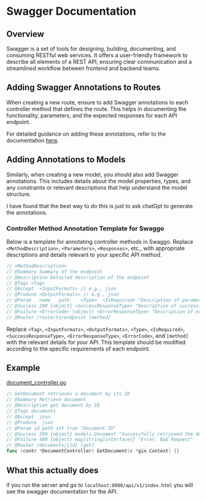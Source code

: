 # Swagger Documentation

## Overview

Swagger is a set of tools for designing, building, documenting, and consuming RESTful web services. It offers a user-friendly framework to describe all elements of a REST API, ensuring clear communication and a streamlined workflow between frontend and backend teams.

## Adding Swagger Annotations to Routes

When creating a new route, ensure to add Swagger annotations to each controller method that defines the route. This helps in documenting the functionality, parameters, and the expected responses for each API endpoint.

For detailed guidance on adding these annotations, refer to the documentation [here](https://github.com/swaggo/swag?tab=readme-ov-file#general-api-info).

## Adding Annotations to Models

Similarly, when creating a new model, you should also add Swagger annotations. This includes details about the model properties, types, and any constraints or relevant descriptions that help understand the model structure.

I have found that the best way to do this is just to ask chatGpt to generate the annotations.

### Controller Method Annotation Template for Swaggo

Below is a template for annotating controller methods in Swaggo. Replace `<MethodDescription>`, `<Parameters>`, `<Responses>`, etc., with appropriate descriptions and details relevant to your specific API method.

```go
// <MethodDescription>
// @Summary Summary of the endpoint
// @Description Detailed description of the endpoint
// @Tags <Tag>
// @Accept  <InputFormats> // e.g., json
// @Produce <OutputFormats> // e.g., json
// @Param   name   path    <Type>  <IsRequired> "Description of parameter"
// @Success 200 {object} <SuccessResponseType> "Description of successful response"
// @Failure <ErrorCode> {object} <ErrorResponseType> "Description of error response"
// @Router /route/to/endpoint [method]
```

Replace `<Tag>`, `<InputFormats>`, `<OutputFormats>`, `<Type>`, `<IsRequired>`, `<SuccessResponseType>`, `<ErrorResponseType>`, `<ErrorCode>`, and `[method]` with the relevant details for your API. This template should be modified according to the specific requirements of each endpoint.
## Example
[document_controller.go](https://github.com/DOC-SWAP/Docswap-backend/blob/develop/controllers/document_controller.go)
```go
// GetDocument retrieves a document by its ID
// @Summary Retrieve document
// @Description get document by ID
// @Tags documents
// @Accept  json
// @Produce  json
// @Param id path int true "Document ID"
// @Success 200 {object} models.Document "Successfully retrieved the document"
// @Failure 400 {object} map[string]interface{} "Error: Bad Request"
// @Router /documents/{id} [get]
func (contr *DocumentController) GetDocument(c *gin.Context) {}
```
## What this actually does
if you run the server and go to `localhost:8080/api/v1/index.html` you will see the swagger documentation for the API.
